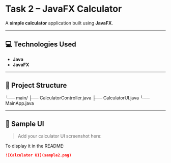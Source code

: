 # Task 2 – JavaFX Calculator

A **simple calculator** application built using **JavaFX**.

---

## 💻 Technologies Used

- **Java**
- **JavaFX**

---

## 📁 Project Structure

└── main/
├── CalculatorController.java
├── CalculatorUI.java
└── MainApp.java


---

## 📸 Sample UI

> Add your calculator UI screenshot here:


To display it in the README:

```markdown
![Calculator UI](sample2.png)



